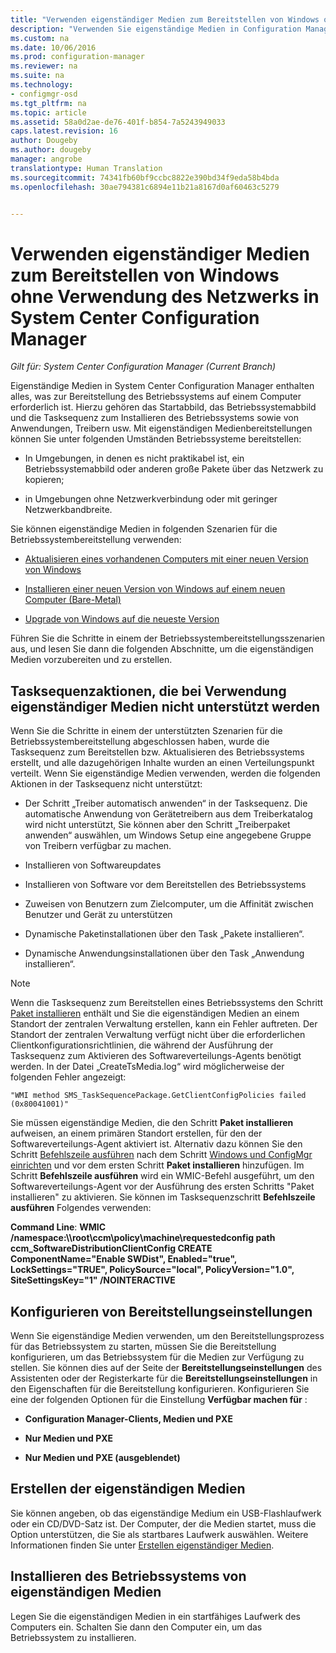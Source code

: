 ```yaml
---
title: "Verwenden eigenständiger Medien zum Bereitstellen von Windows ohne Verwendung des Netzwerks | Microsoft-Dokumentation"
description: "Verwenden Sie eigenständige Medien in Configuration Manager zum Bereitstellen von Betriebssystemen, bei denen die Bandbreite eingeschränkt ist, oder als eine Option zum Auffrischen, Installieren oder Upgraden von Computern."
ms.custom: na
ms.date: 10/06/2016
ms.prod: configuration-manager
ms.reviewer: na
ms.suite: na
ms.technology:
- configmgr-osd
ms.tgt_pltfrm: na
ms.topic: article
ms.assetid: 58a0d2ae-de76-401f-b854-7a5243949033
caps.latest.revision: 16
author: Dougeby
ms.author: dougeby
manager: angrobe
translationtype: Human Translation
ms.sourcegitcommit: 74341fb60bf9ccbc8822e390bd34f9eda58b4bda
ms.openlocfilehash: 30ae794381c6894e11b21a8167d0af60463c5279


---
```

# <a name="use-stand-alone-media-to-deploy-windows-without-using-the-network-in-system-center-configuration-manager"></a>Verwenden eigenständiger Medien zum Bereitstellen von Windows ohne Verwendung des Netzwerks in System Center Configuration Manager

*Gilt für: System Center Configuration Manager (Current Branch)*

Eigenständige Medien in System Center Configuration Manager enthalten alles, was zur Bereitstellung des Betriebssystems auf einem Computer erforderlich ist. Hierzu gehören das Startabbild, das Betriebssystemabbild und die Tasksequenz zum Installieren des Betriebssystems sowie von Anwendungen, Treibern usw. Mit eigenständigen Medienbereitstellungen können Sie unter folgenden Umständen Betriebssysteme bereitstellen:  

-   In Umgebungen, in denen es nicht praktikabel ist, ein Betriebssystemabbild oder anderen große Pakete über das Netzwerk zu kopieren;  

-   in Umgebungen ohne Netzwerkverbindung oder mit geringer Netzwerkbandbreite.  

Sie können eigenständige Medien in folgenden Szenarien für die Betriebssystembereitstellung verwenden:  

-   [Aktualisieren eines vorhandenen Computers mit einer neuen Version von Windows](refresh-an-existing-computer-with-a-new-version-of-windows.md)  

-   [Installieren einer neuen Version von Windows auf einem neuen Computer (Bare-Metal)](install-new-windows-version-new-computer-bare-metal.md)  

-   [Upgrade von Windows auf die neueste Version](upgrade-windows-to-the-latest-version.md)  

 Führen Sie die Schritte in einem der Betriebssystembereitstellungsszenarien aus, und lesen Sie dann die folgenden Abschnitte, um die eigenständigen Medien vorzubereiten und zu erstellen.  

## <a name="task-sequence-actions-not-supported-when-using-stand-alone-media"></a>Tasksequenzaktionen, die bei Verwendung eigenständiger Medien nicht unterstützt werden  
 Wenn Sie die Schritte in einem der unterstützten Szenarien für die Betriebssystembereitstellung abgeschlossen haben, wurde die Tasksequenz zum Bereitstellen bzw. Aktualisieren des Betriebssystems erstellt, und alle dazugehörigen Inhalte wurden an einen Verteilungspunkt verteilt. Wenn Sie eigenständige Medien verwenden, werden die folgenden Aktionen in der Tasksequenz nicht unterstützt:  

-   Der Schritt „Treiber automatisch anwenden“ in der Tasksequenz. Die automatische Anwendung von Gerätetreibern aus dem Treiberkatalog wird nicht unterstützt, Sie können aber den Schritt „Treiberpaket anwenden“ auswählen, um Windows Setup eine angegebene Gruppe von Treibern verfügbar zu machen.  

-   Installieren von Softwareupdates  

-   Installieren von Software vor dem Bereitstellen des Betriebssystems  

-   Zuweisen von Benutzern zum Zielcomputer, um die Affinität zwischen Benutzer und Gerät zu unterstützen  

-   Dynamische Paketinstallationen über den Task „Pakete installieren“.  

-   Dynamische Anwendungsinstallationen über den Task „Anwendung installieren“.  

> [!NOTE]  
>  Wenn die Tasksequenz zum Bereitstellen eines Betriebssystems den Schritt [Paket installieren](../understand/task-sequence-steps.md#BKMK_InstallPackage) enthält und Sie die eigenständigen Medien an einem Standort der zentralen Verwaltung erstellen, kann ein Fehler auftreten. Der Standort der zentralen Verwaltung verfügt nicht über die erforderlichen Clientkonfigurationsrichtlinien, die während der Ausführung der Tasksequenz zum Aktivieren des Softwareverteilungs-Agents benötigt werden. In der Datei „CreateTsMedia.log“ wird möglicherweise der folgenden Fehler angezeigt:  
>   
>  `"WMI method SMS_TaskSequencePackage.GetClientConfigPolicies failed (0x80041001)"`
>   
>  Sie müssen eigenständige Medien, die den Schritt **Paket installieren** aufweisen, an einem primären Standort erstellen, für den der Softwareverteilungs-Agent aktiviert ist. Alternativ dazu können Sie den Schritt [Befehlszeile ausführen](../understand/task-sequence-steps.md#BKMK_RunCommandLine) nach dem Schritt [Windows und ConfigMgr einrichten](../understand/task-sequence-steps.md#BKMK_SetupWindowsandConfigMgr) und vor dem ersten Schritt **Paket installieren** hinzufügen. Im Schritt **Befehlszeile ausführen** wird ein WMIC-Befehl ausgeführt, um den Softwareverteilungs-Agent vor der Ausführung des ersten Schritts "Paket installieren" zu aktivieren. Sie können im Tasksequenzschritt **Befehlszeile ausführen** Folgendes verwenden:  
>   
>  **Command Line**: **WMIC /namespace:\\\root\ccm\policy\machine\requestedconfig path ccm_SoftwareDistributionClientConfig CREATE ComponentName="Enable SWDist", Enabled="true", LockSettings="TRUE", PolicySource="local", PolicyVersion="1.0", SiteSettingsKey="1" /NOINTERACTIVE**  

## <a name="configure-deployment-settings"></a>Konfigurieren von Bereitstellungseinstellungen  
 Wenn Sie eigenständige Medien verwenden, um den Bereitstellungsprozess für das Betriebssystem zu starten, müssen Sie die Bereitstellung konfigurieren, um das Betriebssystem für die Medien zur Verfügung zu stellen. Sie können dies auf der Seite der **Bereitstellungseinstellungen** des Assistenten oder der Registerkarte für die **Bereitstellungseinstellungen** in den Eigenschaften für die Bereitstellung konfigurieren.  Konfigurieren Sie eine der folgenden Optionen für die Einstellung **Verfügbar machen für** :  

-   **Configuration Manager-Clients, Medien und PXE**  

-   **Nur Medien und PXE**  

-   **Nur Medien und PXE (ausgeblendet)**  

## <a name="create-the-stand-alone-media"></a>Erstellen der eigenständigen Medien  
 Sie können angeben, ob das eigenständige Medium ein USB-Flashlaufwerk oder ein CD/DVD-Satz ist. Der Computer, der die Medien startet, muss die Option unterstützen, die Sie als startbares Laufwerk auswählen. Weitere Informationen finden Sie unter [Erstellen eigenständiger Medien](create-stand-alone-media.md).  

## <a name="install-the-operating-system-from-stand-alone-media"></a>Installieren des Betriebssystems von eigenständigen Medien  
 Legen Sie die eigenständigen Medien in ein startfähiges Laufwerk des Computers ein. Schalten Sie dann den Computer ein, um das Betriebssystem zu installieren.  



<!--HONumber=Dec16_HO3-->


